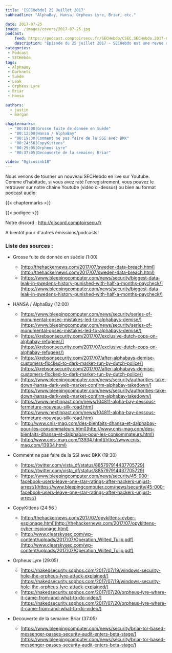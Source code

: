 ```yaml
---
title: '[SECHebdo] 25 Juillet 2017'
subheadline: "AlphaBay, Hansa, Orpheus Lyre, Briar, etc."

date: 2017-07-25
image:  /images/covers/2017-07-25.jpg
podcast:
    feed: https://podcast.comptoirsecu.fr/SECHebdo/CSEC.SECHebdo.2017-07-25.mp3
    description: "Épisode du 25 juillet 2017 - SECHebdo est une revue de l'actualité cybersécurité réalisé en live sur Youtube, généralement le mardi soir."
categories:
 - Podcast
 - SECHebdo
tags:
 - AlphaBay
 - Darknets
 - Suède
 - Leak
 - Orpheus Lyre
 - Briar
 - Hansa

authors:
  - justin
  - morgan

chaptermarks:
  - "00:01:00|Grosse fuite de donnée en Suède"
  - "00:12:00|Hansa / AlphaBay"
  - "00:19:30|Comment ne pas faire de la SSI avec BKK"
  - "00:24:56|CopyKittens"
  - "00:29:05|Orpheus Lyre"
  - "00:37:05|Decouverte de la semaine: Briar"

video: "0glcussnb18"
---
```


Nous venons de tourner un nouveau SECHebdo en live sur Youtube. Comme d'habitude, si vous avez raté l'enregistrement, vous pouvez le retrouver sur notre chaîne Youtube (vidéo ci-dessus) ou bien au format podcast audio:

{{< chaptermarks >}}

{{< podigee >}}

Notre discord : <http://discord.comptoirsecu.fr>

A bientôt pour d'autres émissions/podcasts!

### Liste des sources :

* Grosse fuite de donnée en suédie (1:00)
    * [http://thehackernews.com/2017/07/sweden-data-breach.html](http://thehackernews.com/2017/07/sweden-data-breach.html)
    * [https://www.bleepingcomputer.com/news/security/biggest-data-leak-in-swedens-history-punished-with-half-a-months-paycheck/](https://www.bleepingcomputer.com/news/security/biggest-data-leak-in-swedens-history-punished-with-half-a-months-paycheck/)

* HANSA / AlphaBay (12:00)
    * [https://www.bleepingcomputer.com/news/security/series-of-monumental-opsec-mistakes-led-to-alphabays-demise/](https://www.bleepingcomputer.com/news/security/series-of-monumental-opsec-mistakes-led-to-alphabays-demise/)
    * [https://krebsonsecurity.com/2017/07/exclusive-dutch-cops-on-alphabay-refugees/](https://krebsonsecurity.com/2017/07/exclusive-dutch-cops-on-alphabay-refugees/)
    * [https://krebsonsecurity.com/2017/07/after-alphabays-demise-customers-flocked-to-dark-market-run-by-dutch-police/](https://krebsonsecurity.com/2017/07/after-alphabays-demise-customers-flocked-to-dark-market-run-by-dutch-police/)
    * [https://www.bleepingcomputer.com/news/security/authorities-take-down-hansa-dark-web-market-confirm-alphabay-takedown/](https://www.bleepingcomputer.com/news/security/authorities-take-down-hansa-dark-web-market-confirm-alphabay-takedown/)
    * [https://www.nextinpact.com/news/104811-alpha-bay-dessous-fermeture-nouveau-silk-road.htm](https://www.nextinpact.com/news/104811-alpha-bay-dessous-fermeture-nouveau-silk-road.htm)
    * [http://www.cnis-mag.com/des-bienfaits-dhansa-et-dalphabay-pour-les-consommateurs.html](http://www.cnis-mag.com/des-bienfaits-dhansa-et-dalphabay-pour-les-consommateurs.html)
    * [http://www.cnis-mag.com/13934.html](http://www.cnis-mag.com/13934.html)

* Comment ne pas faire de la SSI avec BKK (19:30)
    * [https://twitter.com/vista_df/status/885797914437705729](https://twitter.com/vista_df/status/885797914437705729)
    * [https://www.bleepingcomputer.com/news/security/45-000-facebook-users-leave-one-star-ratings-after-hackers-unjust-arrest/](https://www.bleepingcomputer.com/news/security/45-000-facebook-users-leave-one-star-ratings-after-hackers-unjust-arrest/)

* CopyKittens (24:56 )
    * [http://thehackernews.com/2017/07/opykittens-cyber-espionage.html](http://thehackernews.com/2017/07/opykittens-cyber-espionage.html)
    * [http://www.clearskysec.com/wp-content/uploads/2017/07/Operation_Wilted_Tulip.pdf](http://www.clearskysec.com/wp-content/uploads/2017/07/Operation_Wilted_Tulip.pdf)

* Orpheus Lyre (29:05)
    * [https://nakedsecurity.sophos.com/2017/07/19/windows-security-hole-the-orpheus-lyre-attack-explained/](https://nakedsecurity.sophos.com/2017/07/19/windows-security-hole-the-orpheus-lyre-attack-explained/)
    * [https://nakedsecurity.sophos.com/2017/07/20/orpheus-lyre-where-it-came-from-and-what-to-do-video/](https://nakedsecurity.sophos.com/2017/07/20/orpheus-lyre-where-it-came-from-and-what-to-do-video/)

* Decouverte de la semaine: Briar (37:05)
    * [https://www.bleepingcomputer.com/news/security/briar-tor-based-messenger-passes-security-audit-enters-beta-stage/](https://www.bleepingcomputer.com/news/security/briar-tor-based-messenger-passes-security-audit-enters-beta-stage/)
